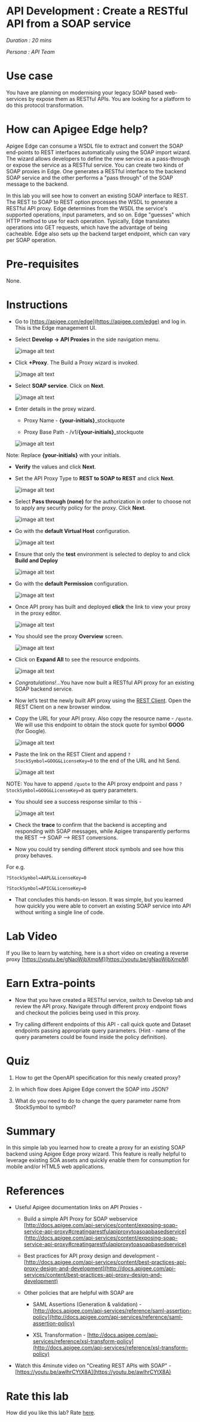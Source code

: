 # API Development : Create a RESTful API from a SOAP service

*Duration : 20 mins*

*Persona : API Team*

# Use case

You have are planning on modernising your legacy SOAP based web-services by expose them as RESTful APIs. You are looking for a platform to do this protocol transformation.

# How can Apigee Edge help?

Apigee Edge can consume a WSDL file to extract and convert the SOAP end-points to REST interfaces automatically using the SOAP import wizard. The wizard allows developers to define the new service as a pass-through or expose the service as a RESTful service. You can create two kinds of SOAP proxies in Edge. One generates a RESTful interface to the backend SOAP service and the other performs a "pass through" of the SOAP message to the backend.

In this lab you will see how to convert an existing SOAP interface to REST. The REST to SOAP to REST option processes the WSDL to generate a RESTful API proxy. Edge determines from the WSDL the service's supported operations, input parameters, and so on. Edge "guesses" which HTTP method to use for each operation. Typically, Edge translates operations into GET requests, which have the advantage of being cacheable. Edge also sets up the backend target endpoint, which can vary per SOAP operation.

# Pre-requisites

None.

# Instructions

* Go to [https://apigee.com/edge](https://apigee.com/edge) and log in. This is the Edge management UI.

* Select **Develop → API Proxies** in the side navigation menu.

	![image alt text](./media/image_0.jpg)

* Click **+Proxy**. The Build a Proxy wizard is invoked.

	![image alt text](./media/image_1.jpg)

* Select **SOAP service**. Click on **Next**.

  ![image alt text](./media/image_2.jpg)

* Enter details in the proxy wizard.

	* Proxy Name - **{your-initials}**_stockquote

	* Proxy Base Path - /v1/**{your-initials}**_stockquote

  ![image alt text](./media/image_3.jpg)

Note: Replace **{your-initials}** with your initials.

* **Verify** the values and click **Next**.

* Set the API Proxy Type to **REST to SOAP to REST** and click **Next**.

  ![image alt text](./media/image_4.jpg)

* Select **Pass through (none)** for the authorization in order to choose not to apply any security policy for the proxy. Click **Next**.

  ![image alt text](./media/image_5.jpg)

* Go with the **default Virtual Host** configuration.

  ![image alt text](./media/image_6.jpg)

* Ensure that only the **test** environment is selected to deploy to and click **Build and Deploy**

  ![image alt text](./media/image_7.jpg)

* Go with the **default Permission** configuration.

	![image alt text](./media/image_7a.png)

* Once API proxy has built and deployed **click** the link to view your proxy in the proxy editor.

  ![image alt text](./media/image_8.jpg)

* You should see the proxy **Overview** screen.

  ![image alt text](./media/image_9.jpg)

* Click on **Expand All** to see the resource endpoints.

	![image alt text](./media/image_10.jpg)

* *Congratulations!*...You have now built a RESTful API proxy for an existing SOAP backend service.

* Now let’s test the newly built API proxy using the [REST Client](https://client.restlet.com/). Open the REST Client on a new browser window.  

* Copy the URL for your API proxy.  Also copy the resource name - ```/quote```.  We will use this endpoint to obtain the stock quote for symbol **GOOG** (for Google).

  ![image alt text](./media/image_11.jpg)

* Paste the link on the REST Client and append ```?StockSymbol=GOOG&LicenseKey=0``` to the end of the URL and hit Send.

  ![image alt text](./media/image_12.jpg)

NOTE: You have to append ```/quote``` to the API proxy endpoint and pass ```?StockSymbol=GOOG&LicenseKey=0``` as query parameters.

* You should see a success response similar to this -

  ![image alt text](./media/image_13.jpg)

* Check the **trace** to confirm that the backend is accepting and responding with SOAP messages, while Apigee transparently performs the REST --> SOAP --> REST conversions.

* Now you could try sending different stock symbols and see how this proxy behaves.

For e.g.
```
?StockSymbol=AAPL&LicenseKey=0

?StockSymbol=APIC&LicenseKey=0
```

* That concludes this hands-on lesson. It was simple, but you learned how quickly you were able to convert an existing SOAP service into API without writing a single line of code.

# Lab Video

If you like to learn by watching, here is a short video on creating a reverse proxy [https://youtu.be/gNaoWjbXmpM](https://youtu.be/gNaoWjbXmpM)

# Earn Extra-points

* Now that you have created a RESTful service, switch to Develop tab and review the API proxy. Navigate through different proxy endpoint flows and checkout the policies being used in this proxy.

* Try calling different endpoints of this API - call quick quote and Dataset endpoints passing appropriate query parameters. (Hint - name of the query parameters could be found inside the policy definition).

# Quiz

1. How to get the OpenAPI specification for this newly created proxy?

2. In which flow does Apigee Edge convert the SOAP into JSON?

3. What do you need to do to change the query parameter name from StockSymbol to symbol?

# Summary

In this simple lab you learned how to create a proxy for an existing SOAP backend using Apigee Edge proxy wizard. This feature is really helpful to leverage existing SOA assets and quickly enable them for consumption for mobile and/or HTML5 web applications.

# References

* Useful Apigee documentation links on API Proxies -

    * Build a simple API Proxy for SOAP webservice [http://docs.apigee.com/api-services/content/exposing-soap-service-api-proxy#creatingarestfulapiproxytoasoapbasedservice](http://docs.apigee.com/api-services/content/exposing-soap-service-api-proxy#creatingarestfulapiproxytoasoapbasedservice)

    * Best practices for API proxy design and development - [http://docs.apigee.com/api-services/content/best-practices-api-proxy-design-and-development](http://docs.apigee.com/api-services/content/best-practices-api-proxy-design-and-development)

    * Other policies that are helpful with SOAP are

        * SAML Assertions (Generation & validation) - [http://docs.apigee.com/api-services/reference/saml-assertion-policy](http://docs.apigee.com/api-services/reference/saml-assertion-policy)

        * XSL Transformation - [http://docs.apigee.com/api-services/reference/xsl-transform-policy](http://docs.apigee.com/api-services/reference/xsl-transform-policy)  

* Watch this 4minute video on "Creating REST APIs with SOAP" - [https://youtu.be/awlhrCYtX8A](https://youtu.be/awlhrCYtX8A)  

# Rate this lab

How did you like this lab? Rate [here](https://goo.gl/forms/4elHC2g6EuwnBlon1).
